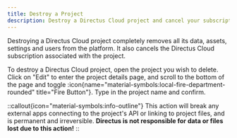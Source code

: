 ```yaml
---
title: Destroy a Project
description: Destroy a Directus Cloud project and cancel your subscription.
---
```


Destroying a Directus Cloud project completely removes all its data, assets, settings and users from the platform. It also cancels the Directus Cloud subscription associated with the project. 

<!-- TODO: Image -->

To destroy a Directus Cloud project, open the project you wish to delete. Click on "Edit" to enter the project details page, and scroll to the bottom of the page and toggle :icon{name="material-symbols:local-fire-department-rounded" title="Fire Button"}. Type in the project name and confirm.


::callout{icon="material-symbols:info-outline"}
This action will break any external apps connecting to the project's API or linking to project files, and is permanent and irreversible. **Directus is not responsible for data or files lost due to this action!**
::
